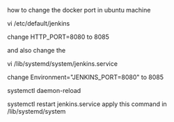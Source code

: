 how to change the docker port in ubuntu machine

vi /etc/default/jenkins

change HTTP_PORT=8080 to 8085

and also change the 

vi /lib/systemd/system/jenkins.service

change Environment="JENKINS_PORT=8080" to 8085

systemctl daemon-reload

systemctl restart jenkins.service                apply this command in  /lib/systemd/system

